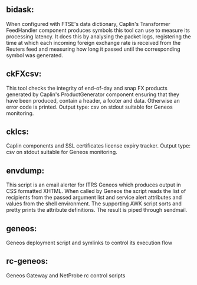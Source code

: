 bidask:
------
When configured with FTSE's data dictionary, Caplin's Transformer FeedHandler
component produces symbols this tool can use to measure its processing
latency. It does this by analysing the packet logs, registering the time at
which each incoming foreign exchange rate is received from the Reuters feed and
measuring how long it passed until the corresponding symbol was generated.

ckFXcsv:
-------
This tool checks the integrity of end-of-day and snap FX products generated by
Caplin's ProductGenerator component ensuring that they have been produced,
contain a header, a footer and data. Otherwise an error code is printed.
Output type: csv on stdout suitable for Geneos monitoring.

cklcs:
-----
Caplin components and SSL certificates license expiry tracker.
Output type: csv on stdout suitable for Geneos monitoring.

envdump:
-------
This script is an email alerter for ITRS Geneos which produces output in CSS
formatted XHTML. When called by Geneos the script reads the list of recipients
from the passed argument list and service alert attributes and values from
the shell environment. The supporting AWK script sorts and pretty prints the
attribute definitions. The result is piped through sendmail.

geneos:
------
Geneos deployment script and symlinks to control its execution flow

rc-geneos:
---------
Geneos Gateway and NetProbe rc control scripts

